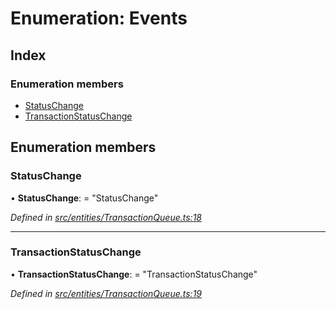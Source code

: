 # Enumeration: Events

## Index

### Enumeration members

- [StatusChange](_entities_transactionqueue_.events.md#statuschange)
- [TransactionStatusChange](_entities_transactionqueue_.events.md#transactionstatuschange)

## Enumeration members

### StatusChange

• **StatusChange**: = "StatusChange"

_Defined in [src/entities/TransactionQueue.ts:18](https://github.com/PolymathNetwork/polymath-sdk/blob/d80c6e9/src/entities/TransactionQueue.ts#L18)_

---

### TransactionStatusChange

• **TransactionStatusChange**: = "TransactionStatusChange"

_Defined in [src/entities/TransactionQueue.ts:19](https://github.com/PolymathNetwork/polymath-sdk/blob/d80c6e9/src/entities/TransactionQueue.ts#L19)_
